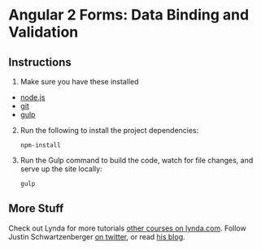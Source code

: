 # Angular 2 Forms: Data Binding and Validation

## Instructions

1. Make sure you have these installed
  - [node.js](http://nodejs.org/)
  - [git](http://git-scm.com/)
  - [gulp](https://github.com/gulpjs/gulp/blob/master/docs/getting-started.md)
    
2. Run the following to install the project dependencies:

    `npm-install`
    
5. Run the Gulp command to build the code, watch for file changes, and serve up the site locally:

    `gulp`
  
## More Stuff
Check out Lynda for more tutorials [other courses on lynda.com](http://lynda.com/justinschwartzenberger). 
Follow Justin Schwartzenberger [on twitter](http://twitter.com/schwarty), or read [his blog](http://schwarty.com).